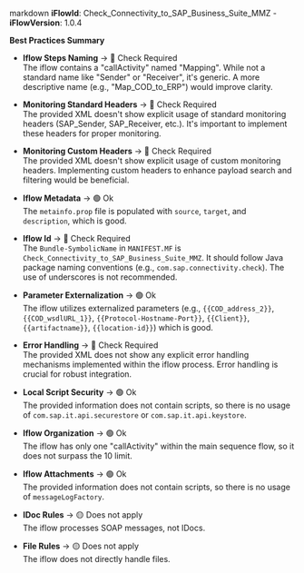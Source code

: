 markdown
**iFlowId**: Check_Connectivity_to_SAP_Business_Suite_MMZ - **iFlowVersion**: 1.0.4

**Best Practices Summary**
- **Iflow Steps Naming** -> 🔴 Check Required\
   The iflow contains a "callActivity" named "Mapping". While not a standard name like "Sender" or "Receiver", it's generic. A more descriptive name (e.g., "Map_COD_to_ERP") would improve clarity.

- **Monitoring Standard Headers** -> 🔴 Check Required\
   The provided XML doesn't show explicit usage of standard monitoring headers (SAP_Sender, SAP_Receiver, etc.).  It's important to implement these headers for proper monitoring.

- **Monitoring Custom Headers** -> 🔴 Check Required\
   The provided XML doesn't show explicit usage of custom monitoring headers. Implementing custom headers to enhance payload search and filtering would be beneficial.

- **Iflow Metadata** -> 🟢 Ok\
   The `metainfo.prop` file is populated with `source`, `target`, and `description`, which is good.

- **Iflow Id** -> 🔴 Check Required\
   The `Bundle-SymbolicName` in `MANIFEST.MF` is `Check_Connectivity_to_SAP_Business_Suite_MMZ`. It should follow Java package naming conventions (e.g., `com.sap.connectivity.check`). The use of underscores is not recommended.

- **Parameter Externalization** -> 🟢 Ok\
   The iflow utilizes externalized parameters (e.g., `{{COD_address_2}}`, `{{COD_wsdlURL_1}}`, `{{Protocol-Hostname-Port}}`, `{{Client}}`, `{{artifactname}}`, `{{location-id}}`) which is good.

- **Error Handling** -> 🔴 Check Required\
   The provided XML does not show any explicit error handling mechanisms implemented within the iflow process. Error handling is crucial for robust integration.

- **Local Script Security** -> 🟢 Ok\
   The provided information does not contain scripts, so there is no usage of `com.sap.it.api.securestore` or `com.sap.it.api.keystore`.

- **Iflow Organization** -> 🟢 Ok\
   The iflow has only one "callActivity" within the main sequence flow, so it does not surpass the 10 limit.

- **Iflow Attachments** -> 🟢 Ok\
    The provided information does not contain scripts, so there is no usage of `messageLogFactory`.

- **IDoc Rules** -> 🟡 Does not apply\
    The iflow processes SOAP messages, not IDocs.

- **File Rules** -> 🟡 Does not apply\
    The iflow does not directly handle files.
